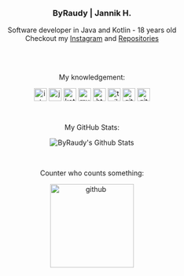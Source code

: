 <br />
<p align="center">

  <h3 align="center">ByRaudy | Jannik H.</h3>
  <p align="center">
    Software developer in Java and Kotlin - 18 years old
    <br>
    Checkout my <a href="https://www.instagram.com/anwalt.jannik/">Instagram</a>
    and 
    <a href="https://github.com/ByRaudy?tab=repositories">Repositories</a>
    </p>
  <br>
  <br>
  <p align="center">
  My knowledgement:
    <div align="center">
  <img align="center" alt="intellij" width="26px" src="https://cdn.iconscout.com/icon/free/png-512/intellij-idea-569199.png">
  
  <img align="center" alt="java" width="26px" src="https://cdn-icons-png.flaticon.com/512/226/226777.png">
  
  <img align="center" alt="kotlin" width="26px" src="https://upload-icon.s3.us-east-2.amazonaws.com/uploads/icons/png/18852341021548218200-512.png">
  
  <img align="center" alt="mysql" width="26px" src="https://cdn-icons-png.flaticon.com/512/288/288880.png">
  
  <img align="center" alt="html" width="26px" src="https://cdn-icons-png.flaticon.com/512/136/136528.png">
  
  <img align="center" alt="tailwindcss" width="26px" src="https://raw.githubusercontent.com/tailwindlabs/tailwindcss/HEAD/.github/logo-dark.svg">
      
  <!--<img align="center" alt="css" width="26px" src="https://cdn-icons-png.flaticon.com/512/136/136527.png">
  
  <img align="center" alt="php" width="26px" src="https://cdn-icons-png.flaticon.com/512/2721/2721652.png">-->
  
  <img align="center" alt="git" width="26px" src="https://cdn-icons-png.flaticon.com/512/1240/1240970.png">
  
  <img align="center" alt="github" width="26px" src="https://cdn-icons-png.flaticon.com/512/733/733609.png">
  </div>
  </p>
  <br>
  <p align="center">
  My GitHub Stats:
    <div align="center">
  <img align="center" src="https://github-readme-stats.anuraghazra1.vercel.app/api?username=ByRaudy&include_all_commits=true&show_icons=true&theme=nord&count_private=true" alt="ByRaudy's Github Stats" />
  </div>
  </p>
  <br>
  <p align="center">
  Counter who counts something:
    <div align="center">
  <img align="center" alt="github" width="170px" src="https://profile-counter.glitch.me/ByRaudy/count.svg">
  </div>
  </p> 
</p>
